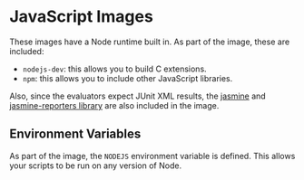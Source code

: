 # JavaScript Images

These images have a Node runtime built in. As part of the image, these are included:

 - `nodejs-dev`: this allows you to build C extensions.
 - `npm`: this allows you to include other JavaScript libraries.

Also, since the evaluators expect JUnit XML results, the
[jasmine](https://github.com/jasmine/jasmine-npm) and
[jasmine-reporters library](https://github.com/larrymyers/jasmine-reporters) are also included in
the image.

## Environment Variables

As part of the image, the `NODEJS` environment variable is defined. This allows your scripts to 
be run on any version of Node.
